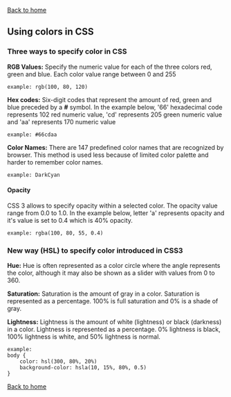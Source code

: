 [Back to home](README.md)

## Using colors in CSS

### Three ways to specify color in CSS

**RGB Values:** Specify the numeric value for each of the three colors red, green and blue. Each color value range between 0 and 255

`example: rgb(100, 80, 120)`

**Hex codes:** Six-digit codes that represent the amount of red, green and blue preceded by a **#** symbol. In the example below, '66' hexadecimal code represents 102 red numeric value, 'cd' represents 205 green numeric value and 'aa' represents 170 numeric value

`example: #66cdaa`

**Color Names:** There are 147 predefined color names that are recognized by browser. This method is used less because of limited color palette and harder to remember color names.

`example: DarkCyan`

#### Opacity
CSS 3 allows to specify opacity within a selected color. The opacity value range from 0.0 to 1.0. In the example below, letter 'a' represents opacity and it's value is set to 0.4 which is 40% opacity.

`example: rgba(100, 80, 55, 0.4)`

### New way (HSL) to specify color introduced in CSS3

**Hue:**  Hue is often
represented as a color circle
where the angle represents the
color, although it may also be
shown as a slider with values
from 0 to 360.

**Saturation:** Saturation is the amount of
gray in a color. Saturation is
represented as a percentage.
100% is full saturation and 0%
is a shade of gray.

**Lightness:** Lightness is the amount of
white (lightness) or black
(darkness) in a color. Lightness
is represented as a percentage.
0% lightness is black, 100%
lightness is white, and 50%
lightness is normal. 

```
example:
body {
    color: hsl(300, 80%, 20%)
    background-color: hsla(10, 15%, 80%, 0.5)
}
```

[Back to home](README.md)




